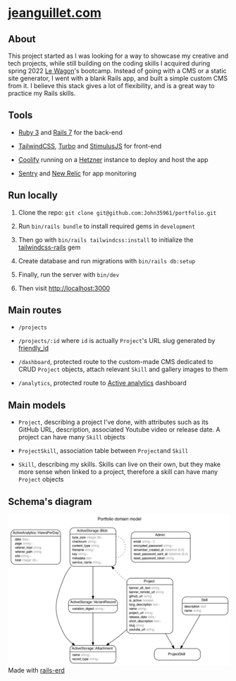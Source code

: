 # [jeanguillet.com](https://jeanguillet.com)

## About

This project started as I was looking for a way to showcase my creative and tech projects, while still building on the coding skills I acquired during spring 2022 [Le Wagon](https://github.com/lewagon)'s bootcamp. Instead of going with a CMS or a static site generator, I went with a blank Rails app, and built a simple custom CMS from it. I believe this stack gives a lot of flexibility, and is a great way to practice my Rails skills.

## Tools

* [Ruby 3](https://www.ruby-lang.org/en/) and [Rails 7](https://rubyonrails.org/) for the back-end

* [TailwindCSS](https://tailwindcss.com/), [Turbo](https://turbo.hotwired.dev/) and [StimulusJS](https://stimulus.hotwired.dev/) for front-end

* [Coolify](https://coolify.io/) running on a [Hetzner](https://www.hetzner.com/) instance to deploy and host the app

* [Sentry](https://sentry.io/) and [New Relic](https://newrelic.com/) for app monitoring

## Run locally

1. Clone the repo: `git clone git@github.com:John35961/portfolio.git`

2. Run `bin/rails bundle` to install required gems in `development`

3. Then go with `bin/rails tailwindcss:install` to initialize the [tailwindcss-rails](https://github.com/rails/tailwindcss-rails) gem

4. Create database and run migrations with `bin/rails db:setup`

5. Finally, run the server with `bin/dev`

6. Then visit <http://localhost:3000>

## Main routes

* `/projects`

* `/projects/:id` where `id` is actually `Project`'s URL slug generated by [friendly_id](https://github.com/norman/friendly_id)

* `/dashboard`, protected route to the custom-made CMS dedicated to CRUD `Project` objects, attach relevant `Skill` and gallery images to them

* `/analytics`, protected route to [Active analytics](https://github.com/BaseSecrete/active_analytics) dashboard

## Main models

* `Project`, describing a project I've done, with attributes such as its GitHub URL, description, associated Youtube video or release date. A project can have many `Skill` objects

* `ProjectSkill`, association table between `Project`and `Skill`

* `Skill`, describing my skills. Skills can live on their own, but they make more sense when linked to a project, therefore a skill can have many `Project` objects

## Schema's diagram

![Schema's diagram](app/assets/images/readme/schema_diagram.jpg)
Made with [rails-erd](https://github.com/voormedia/rails-erd)
